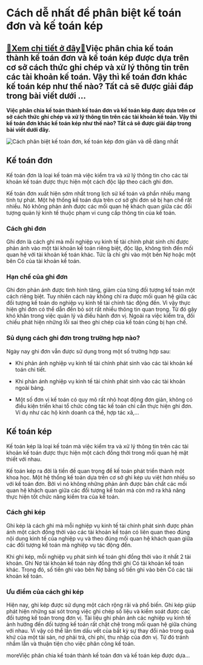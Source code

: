 Cách dễ nhất để phân biệt kế toán đơn và kế toán kép
====================================================

[:gift:Xem chi tiết ở đây:gift:](https://hddtvn.com/cach-de-nhat-de-phan-biet-ke-toan-don-va-ke-toan-kep/)Việc phân chia kế toán thành kế toán đơn và kế toán kép được dựa trên cơ sở cách thức ghi chép và xử lý thông tin trên các tài khoản kế toán. Vậy thì kế toán đơn khác kế toán kép như thế nào? Tất cả sẽ được giải đáp trong bài viết dưới …
---------------------------------------------------------------------------------------------------------------------------------------------------------------------------------------------------------------------------------------------

**Việc phân chia kế toán thành kế toán đơn và kế toán kép được dựa trên cơ sở cách thức ghi chép và xử lý thông tin trên các tài khoản kế toán. Vậy thì kế toán đơn khác kế toán kép như thế nào? Tất cả sẽ được giải đáp trong bài viết dưới đây.**


![Cách phân biệt kế toán đơn, kế toán kép đơn giản và dễ dàng nhất](https://hddtvn.com/wp-content/uploads/2021/01/Ke-toan-truong.jpg "Cách phân biệt kế toán đơn, kế toán kép đơn giản và dễ dàng nhất")


Kế toán đơn
-----------


Kế toán đơn là loại kế toán mà việc kiểm tra và xử lý thông tin cho các tài khoản kế toán được thực hiện một cách độc lập theo cách ghi đơn.


Kế toán đơn xuất hiện sớm nhất trong lịch sử kế toán và phần nhiều mang tính tự phát. Một hệ thống kế toán dựa trên cơ sở ghi đơn sẽ bị hạn chế rất nhiều. Nó không phản ánh được các mối quan hệ khách quan giữa các đối tượng quản lý kinh tế thuộc phạm vi cung cấp thông tin của kế toán.


### Cách ghi đơn


Ghi đơn là cách ghi mà mỗi nghiệp vụ kinh tế tài chính phát sinh chỉ được phản ánh vào một tài khoản kế toán riêng biệt, độc lập, không tính đến mối quan hệ với tài khoản kế toán khác. Tức là chỉ ghi vào một bên Nợ hoặc một bên Có của tài khoản kế toán.


### Hạn chế của ghi đơn


Ghi đơn phản ánh được tình hình tăng, giảm của từng đối tượng kế toán một cách riêng biệt. Tuy nhiên cách này không chỉ ra được mối quan hệ giữa các đối tượng kế toán do nghiệp vụ kinh tế tài chính tác động đến. Vì vậy thực hiện ghi đơn có thể dẫn đến bỏ sót rất nhiều thông tin quan trọng. Từ đó gây khó khăn trong việc quản lý và điều hành đơn vị. Ngoài ra việc kiểm tra, đối chiếu phát hiện những lỗi sai theo ghi chép của kế toán cũng bị hạn chế.


### Sủ dụng cách ghi đơn trong trường hợp nào?


Ngày nay ghi đơn vẫn được sử dụng trong một số trường hợp sau:




* Khi phản ánh nghiệp vụ kinh tế tài chính phát sinh vào các tài khoản kế toán chi tiết.

* Khi phản ánh nghiệp vụ kinh tế tài chính phát sinh vào các tài khoản ngoài bảng.

* Một số đơn vị kế toán có quy mô rất nhỏ hoạt động đơn giản, không có điều kiện triển khai tổ chức công tác kế toán chỉ cần thực hiện ghi đơn. Ví dụ như các hộ kinh doanh cá thể, hợp tác xã,…



Kế toán kép
-----------


Kế toán kép là loại kế toán mà việc kiểm tra và xử lý thông tin trên các tài khoản kế toán được thực hiện một cách đồng thời trong mối quan hệ mật thiết với nhau.


Kế toán kép ra đời là tiền đề quan trọng để kế toán phát triển thành một khoa học. Một hệ thống kế toán dựa trên cơ sở ghi kép ưu việt hơn nhiều so với kế toán đơn. Bởi vì nó không những phản ánh được bản chất các mối quan hệ khách quan giữa các đối tượng kế toán mà còn mở ra khả năng thực hiện tốt chức năng kiểm tra của kế toán.


### Cách ghi kép


Ghi kép là cách ghi mà mỗi nghiệp vụ kinh tế tài chính phát sinh được phản ánh một cách đồng thời vào các tài khoản kế toán có liên quan theo đúng nội dung kinh tế của nghiệp vụ và theo đúng mối quan hệ khách quan giữa các đối tượng kế toán mà nghiệp vụ tác động đến.


Khi ghi kép, mỗi nghiệp vụ phát sinh kế toán ghi đồng thời vào ít nhất 2 tài khoản. Ghi Nợ tài khoản kế toán này đồng thời ghi Có tài khoản kế toán khác. Trong đó, số tiền ghi vào bên Nợ bằng số tiền ghi vào bên Có các tài khoản kế toán.


### Ưu điểm của cách ghi kép


Hiện nay, ghi kép được sử dụng một cách rộng rãi và phổ biến. Ghi kép giúp phát hiện những sai sót trong việc ghi chép số liệu và kiểm soát được các đối tượng kế toán trong đơn vị. Tài liệu ghi phản ánh các nghiệp vụ kinh tế ảnh hưởng đến đối tượng kế toán rất chặt chẽ trong mối quan hệ giữa chúng với nhau. Vì vậy có thể lần tìm dấu vết của bất kỳ sự thay đổi nào trong quá khứ của một tài sản, nợ phải trả, chi phí, thu nhập của đơn vị. Từ đó tránh nhầm lẫn và thuận tiện cho việc phân công kế toán.


moreViệc phân chia kế toán thành kế toán đơn và kế toán kép được dựa…

